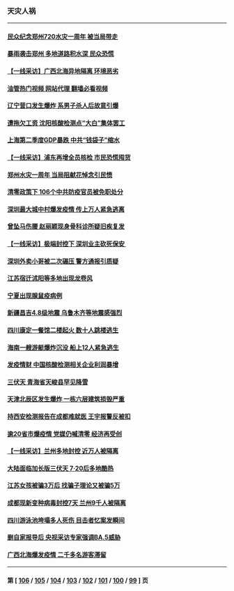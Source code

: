 ### 天灾人祸
---
#### [民众纪念郑州720水灾一周年 被当局带走](../../pages/ncid280/n13786868.md?07230045) 
#### [暴雨袭击郑州 多地道路积水深 民众恐慌](../../pages/ncid280/n13786968.md?07230045) 
#### [【一线采访】广西北海异地隔离  环境恶劣](../../pages/ncid280/n13786876.md?07230045) 
#### [油管热门视频 网站代理 翻墙必看视频](http://209.222.30.114:81/youtube.html?07230045)
#### [辽宁营口发生爆炸 系男子杀人后故意引爆](../../pages/ncid280/n13786639.md?07230045) 
#### [遭拖欠工资 沈阳核酸检测点“大白”集体罢工](../../pages/ncid280/n13786218.md?07230045) 
#### [上海第二季度GDP暴跌 中共“钱袋子”缩水](../../pages/ncid280/n13786332.md?07230045) 
#### [【一线采访】浦东再增全员核检 市民恐慌囤货](../../pages/ncid280/n13786305.md?07230045) 
#### [郑州水灾一周年 当局阻献花悼念引民愤](../../pages/ncid280/n13786205.md?07230045) 
#### [清零政策下 106个中共防疫官员被免职处分](../../pages/ncid280/n13786097.md?07230045) 
#### [深圳最大城中村爆发疫情 传上万人紧急逃离](../../pages/ncid280/n13785786.md?07230045) 
#### [曾坠马伤腰 赵丽颖现身骨科诊所疑旧疾复发](../../pages/ncid280/n13785579.md?07230045) 
#### [【一线采访】极端封控下 深圳业主砍死保安 ](../../pages/ncid280/n13785313.md?07230045) 
#### [深圳外卖小哥被二次碾压 警方通报引质疑](../../pages/ncid280/n13785234.md?07230045) 
#### [江苏宿迁沭阳等多地出现龙卷风](../../pages/ncid280/n13785196.md?07230045) 
#### [宁夏出现腺鼠疫病例](../../pages/ncid280/n13784903.md?07230045) 
#### [新疆昌吉4.8级地震 乌鲁木齐等地震感强烈](../../pages/ncid280/n13784975.md?07230045) 
#### [四川康定一餐馆二楼起火 数十人跳楼逃生](../../pages/ncid280/n13784392.md?07230045) 
#### [海南一艘游艇爆炸沉没 船上12人紧急逃生](../../pages/ncid280/n13784277.md?07230045) 
#### [发疫情财 中国核酸检测相关企业利润暴增](../../pages/ncid280/n13784124.md?07230045) 
#### [三伏天 青海省天峻县罕见降雪](../../pages/ncid280/n13784180.md?07230045) 
#### [天津北辰区发生爆炸 一栋六层建筑损毁严重](../../pages/ncid280/n13784126.md?07230045) 
#### [持西安检测报告在成都难就医 王宇报警反被扣](../../pages/ncid280/n13784058.md?07230045) 
#### [逾20省市爆疫情 党媒仍喊清零 经济再受创](../../pages/ncid280/n13783787.md?07230045) 
#### [【一线采访】兰州多地封控 近万人被隔离](../../pages/ncid280/n13783548.md?07230045) 
#### [大陆面临加长版三伏天 7·20后多地酷热](../../pages/ncid280/n13783638.md?07230045) 
#### [江苏女孩被骗3万后 找骗子理论又被骗5万](../../pages/ncid280/n13783623.md?07230045) 
#### [成都现新变种病毒封控7天 兰州9千人被隔离](../../pages/ncid280/n13783652.md?07230045) 
#### [四川游泳池垮塌多人死伤 目击者忆案发瞬间](../../pages/ncid280/n13783551.md?07230045) 
#### [删自家报导后 央视采访专家强调BA.5威胁](../../pages/ncid280/n13783426.md?07230045) 
#### [广西北海爆发疫情 二千多名游客滞留](../../pages/ncid280/n13783315.md?07230045) 

---
#### 第 [ [106](./106.md?07230045) / [105](./105.md?07230045) / [104](./104.md?07230045) / [103](./103.md?07230045) / [102](./102.md?07230045) / [101](./101.md?07230045) / [100](./100.md?07230045) / [99](./99.md?07230045) ] 页
